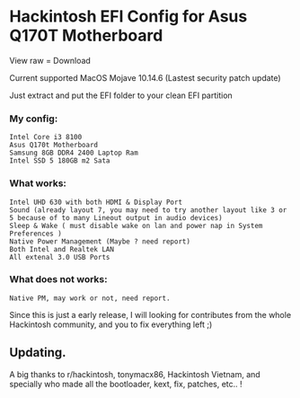 # Hackintosh EFI Config for Asus Q170T Motherboard

View raw = Download

Current supported MacOS Mojave 10.14.6 (Lastest security patch update)

Just extract and put the EFI folder to your clean EFI partition 

### My config: 
```
Intel Core i3 8100
Asus Q170t Motherboard
Samsung 8GB DDR4 2400 Laptop Ram
Intel SSD 5 180GB m2 Sata
```

### What works:
```
Intel UHD 630 with both HDMI & Display Port
Sound (already layout 7, you may need to try another layout like 3 or 5 because of to many Lineout output in audio devices)
Sleep & Wake ( must disable wake on lan and power nap in System Preferences )
Native Power Management (Maybe ? need report)
Both Intel and Realtek LAN
All extenal 3.0 USB Ports
```

### What does not works:
```
Native PM, may work or not, need report.
```

Since this is just a early release, I will looking for contributes from the whole Hackintosh community, and you to fix everything left ;)

## Updating.

A big thanks to r/hackintosh, tonymacx86, Hackintosh Vietnam, and specially who made all the bootloader, kext, fix, patches, etc.. !
